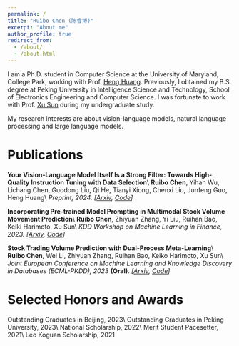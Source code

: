 ```yaml
---
permalink: /
title: "Ruibo Chen (陈睿博)"
excerpt: "About me"
author_profile: true
redirect_from: 
  - /about/
  - /about.html
---
```


I am a Ph.D. student in Computer Science at the University of Maryland, College Park, working with Prof. [Heng Huang](https://www.cs.umd.edu/~heng/). Previously, I obtained my B.S. degree at Peking University in Intelligence Science and Technology, School of Electronics Engineering and Computer Science. I was fortunate to work with Prof. [Xu Sun](https://xusun.org/) during my undergraduate study.


My research interests are about vision-language models, natural language processing and large language models.


Publications
======

**Your Vision-Language Model Itself Is a Strong Filter: Towards High-Quality Instruction Tuning with Data Selection**\\
**Ruibo Chen**, Yihan Wu, Lichang Chen, Guodong Liu, Qi He, Tianyi Xiong, Chenxi Liu, Junfeng Guo, Heng Huang\\
*Preprint, 2024. \[[Arxiv](https://arxiv.org/abs/2402.12501), [Code](https://github.com/RayRuiboChen/Self-Filter)\]*

**Incorporating Pre-trained Model Prompting in Multimodal Stock Volume Movement Prediction**\\
**Ruibo Chen**, Zhiyuan Zhang, Yi Liu, Ruihan Bao, Keiki Harimoto, Xu Sun\\
*KDD Workshop on Machine Learning in Finance, 2023. \[[Arxiv](https://arxiv.org/abs/2309.05608), [Code](https://github.com/RayRuiboChen/ProMUSE)\]*

**Stock Trading Volume Prediction with Dual-Process Meta-Learning**\\
**Ruibo Chen**, Wei Li, Zhiyuan Zhang, Ruihan Bao, Keiko Harimoto, Xu Sun\\
*Joint European Conference on Machine Learning and Knowledge Discovery in Databases (ECML-PKDD), 2023* **(Oral)**. *\[[Arxiv](https://arxiv.org/abs/2211.01762), [Code](https://github.com/RayRuiboChen/DPML)\]*

Selected Honors and Awards
======
Outstanding Graduates in Beijing, 2023\\
Outstanding Graduates in Peking University, 2023\\
National Scholarship, 2022\\
Merit Student Pacesetter, 2021\\
Leo Koguan Scholarship, 2021
